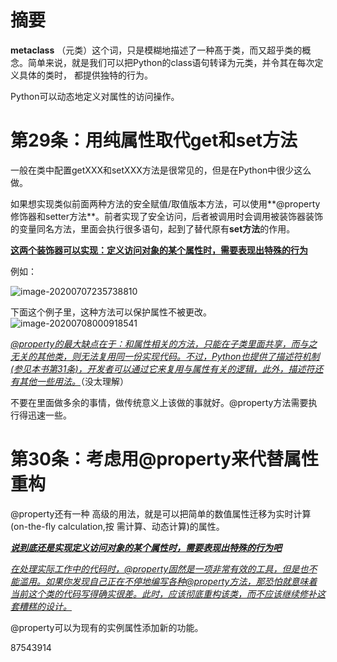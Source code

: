 # 摘要

**metaclass** （元类）这个词，只是模糊地描述了一种髙于类，而又超乎类的概念。简单来说，就是我们可以把Python的class语句转译为元类，并令其在每次定义具体的类时， 都提供独特的行为。

Python可以动态地定义对属性的访问操作。



# 第29条：用纯属性取代get和set方法

一般在类中配置getXXX和setXXX方法是很常见的，但是在Python中很少这么做。

如果想实现类似前面两种方法的安全赋值/取值版本方法，可以使用**@property修饰器和setter方法**。前者实现了安全访问，后者被调用时会调用被装饰器装饰的变量同名方法，里面会执行很多语句，起到了替代原有**set方法**的作用。

**<u>这两个装饰器可以实现：定义访问对象的某个属性时，需要表现出特殊的行为</u>**



例如：

![image-20200707235738810](E:%5CMDNotes%5CEFFECTIVE%20PYTHON%5C%E7%AC%AC4%E7%AB%A0_%E5%85%83%E7%B1%BB%E5%8F%8A%E5%B1%9E%E6%80%A7.assets%5Cimage-20200707235738810.png) 

下面这个例子里，这种方法可以保护属性不被更改。
![image-20200708000918541](E:%5CMDNotes%5CEFFECTIVE%20PYTHON%5C%E7%AC%AC4%E7%AB%A0_%E5%85%83%E7%B1%BB%E5%8F%8A%E5%B1%9E%E6%80%A7.assets%5Cimage-20200708000918541.png) 

*<u>@property的最大缺点在于：和属性相关的方法，只能在子类里面共享，而与之无关的其他类，则无法复用同一份实现代码。不过，Python也提供了描述符机制(参见本书第31条)，开发者可以通过它来复用与属性有关的逻辑，此外，描述符还有其他一些用法。</u>*（没太理解）



不要在里面做多余的事情，做传统意义上该做的事就好。@property方法需要执行得迅速一些。



# 第30条：考虑用@property来代替属性重构

@property还有一种 高级的用法，就是可以把简单的数值属性迁移为实时计算(on-the-fly calculation,按 需计算、动态计算)的属性。

***<u>说到底还是实现定义访问对象的某个属性时，需要表现出特殊的行为吧</u>***



*<u>在处理实际工作中的代码时，@property固然是一项非常有效的工具，但是也不能滥用。如果你发现自己正在不停地编写各种@property方法，那恐怕就意味着当前这个类的代码写得确实很差。此时，应该彻底重构该类，而不应该继续修补这套糟糕的设计。</u>*

@property可以为现有的实例属性添加新的功能。

87543914
